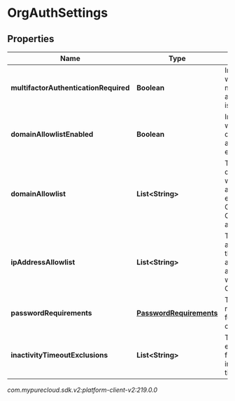 # OrgAuthSettings


## Properties

| Name | Type | Description | Notes |
| ------------ | ------------- | ------------- | ------------- |
| **multifactorAuthenticationRequired** | **Boolean** | Indicates whether multi-factor authentication is required. |  [optional] |
| **domainAllowlistEnabled** | **Boolean** | Indicates whether the domain allowlist is enabled. |  [optional] |
| **domainAllowlist** | **List&lt;String&gt;** | The list of domains that will be allowed to embed Genesys Cloud applications. |  [optional] |
| **ipAddressAllowlist** | **List&lt;String&gt;** | The list of IP addresses that will be allowed to authenticate with Genesys Cloud. |  [optional] |
| **passwordRequirements** | [**PasswordRequirements**](PasswordRequirements) | The password requirements for the organization. |  [optional] |
| **inactivityTimeoutExclusions** | **List&lt;String&gt;** | The list of exempt apis from inactivity timeout. |  [optional] |




_com.mypurecloud.sdk.v2:platform-client-v2:219.0.0_
